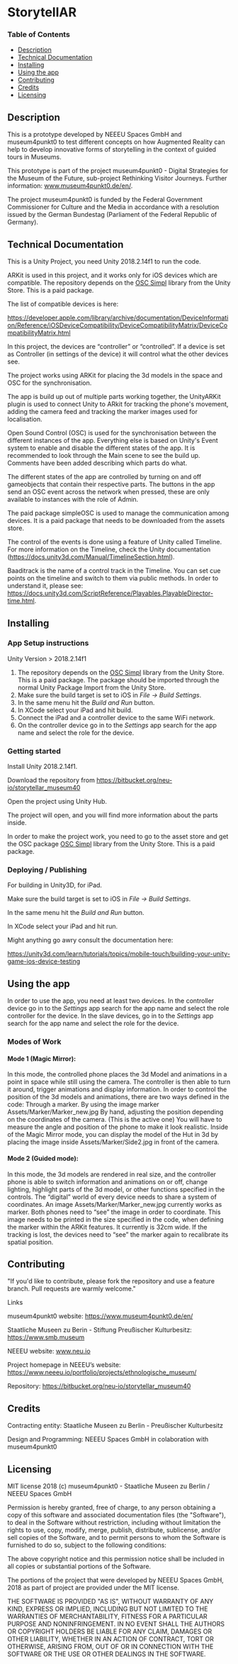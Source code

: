 # StorytellAR

### Table of Contents  
- [Description](#Description)  
- [Technical Documentation](#Technical-Documentation)
- [Installing](#Installing)
- [Using the app](#Using-the-app)
- [Contributing](#Contributing)  
- [Credits](#Credits) 
- [Licensing](#Licensing)  

## Description

This is a prototype developed by NEEEU Spaces GmbH and museum4punkt0 to test different concepts on how Augmented Reality can help to develop innovative forms of storytelling in the context of guided tours in Museums.

This prototype is part of the project museum4punkt0 - Digital Strategies for the Museum of the Future, sub-project Rethinking Visitor Journeys. Further information: www.museum4punkt0.de/en/.  

The project museum4punkt0 is funded by the Federal Government Commissioner for Culture and the Media in accordance with a resolution issued by the German Bundestag (Parliament of the Federal Republic of Germany).

## Technical Documentation

This is a Unity Project, you need Unity 2018.2.14f1 to run the code.

ARKit is used in this project, and it works only for iOS devices which are compatible.
The repository depends on the [OSC Simpl](https://assetstore.unity.com/packages/tools/input-management/osc-simpl-53710) library from the Unity Store. This is a paid package.

The list of compatible devices is here:

https://developer.apple.com/library/archive/documentation/DeviceInformation/Reference/iOSDeviceCompatibility/DeviceCompatibilityMatrix/DeviceCompatibilityMatrix.html

In this project, the devices are “controller” or “controlled”. If a device is set as Controller (in settings of the device) it will control what the other devices see.

The project works using ARKit for placing the 3d models in the space and OSC for the synchronisation.

The app is build up out of multiple parts working together, the UnityARKit plugin is used to connect Unity to ARkit for tracking the phone's movement, adding the camera feed and tracking the marker images used for localisation.

Open Sound Control (OSC) is used for the synchronisation between the different instances of the app. Everything else is based on Unity's Event system to enable and disable the different states of the app. It is recommended to look through the Main scene to see the build up. Comments have been added describing which parts do what.

The different states of the app are controlled by turning on and off gameobjects that contain their respective parts. The buttons in the app send an OSC event across the network when pressed, these are only available to instances with the role of Admin.

The paid package simpleOSC is used to manage the communication among devices. It is a paid package that needs to be downloaded from the assets store.

The control of the events is done using a feature of Unity called Timeline. For more information on the Timeline, check the Unity documentation (https://docs.unity3d.com/Manual/TimelineSection.html).

Baaditrack is the name of a control track in the Timeline. You can set cue points on the timeline and switch to them via public methods. In order to understand it, please see: https://docs.unity3d.com/ScriptReference/Playables.PlayableDirector-time.html.

## Installing

### App Setup instructions

Unity Version > 2018.2.14f1

1. The repository depends on the [OSC Simpl](https://assetstore.unity.com/packages/tools/input-management/osc-simpl-53710) library from the Unity Store. This is a paid package. The package should be imported through the normal Unity  Package Import from the Unity Store.
2. Make sure the build target is set to iOS in *File -> Build Settings*.
3. In the same menu hit the *Build and Run* button.
4. In XCode select your iPad and hit build.
5. Connect the iPad and a controller device to the same WiFi network.
6. On the controller device go in to the *Settings* app search for the app name and select the role for the device.

### Getting started
Install Unity 2018.2.14f1.

Download the repository from https://bitbucket.org/neu-io/storytellar_museum40

Open the project using Unity Hub.

The project will open, and you will find more information about the parts inside.

In order to make the project work, you need to go to the asset store and get the OSC package [OSC Simpl](https://assetstore.unity.com/packages/tools/input-management/osc-simpl-53710) library from the Unity Store. This is a paid package.

### Deploying / Publishing
For building in Unity3D, for iPad.

Make sure the build target is set to iOS in *File -> Build Settings*.

In the same menu hit the *Build and Run* button.

In XCode select your iPad and hit run.

Might anything go awry consult the documentation here:

https://unity3d.com/learn/tutorials/topics/mobile-touch/building-your-unity-game-ios-device-testing

## Using the app
In order to use the app, you need at least two devices. In the controller device go in to the *Settings* app search for the app name and select the role controller for the device. In the slave devices, go in to the *Settings* app search for the app name and select the role for the device.

### Modes of Work
#### Mode 1 (Magic Mirror):
In this mode, the controlled phone places the 3d Model and animations in a point in space while still using the camera.
The controller is then able to turn it around, trigger animations and display information.
In order to control the position of the 3d models and animations, there are two ways defined in the code:
Through a marker. By using the image marker Assets/Marker/Marker_new.jpg
By hand, adjusting the position depending on the coordinates of the camera. (This is the active one) You will have to measure the angle and position of the phone to make it look realistic.
Inside of the Magic Mirror mode, you can display the model of the Hut in 3d by placing the image inside Assets/Marker/Side2.jpg in front of the camera.

#### Mode 2 (Guided mode):
In this mode, the 3d models are rendered in real size, and the controller phone is able to switch information and animations on or off, change lighting, highlight parts of the 3d model, or other functions specified in the controls.
The “digital” world of every device needs to share a system of coordinates. An image Assets/Marker/Marker_new.jpg currently works as marker. Both phones need to “see” the image in order to coordinate.
This image needs to be printed in the size specified in the code, when defining the marker within the ARKit features. It currently is 32cm wide.
If the tracking is lost, the devices need to “see” the marker again to recalibrate its spatial position.

## Contributing

"If you'd like to contribute, please fork the repository and use a feature branch. Pull requests are warmly welcome."

Links

museum4punkt0 website: https://www.museum4punkt0.de/en/

Staatliche Museen zu Berin - Stiftung Preußischer Kulturbesitz: https://www.smb.museum

NEEEU website: www.neu.io

Project homepage in NEEEU’s website: https://www.neeeu.io/portfolio/projects/ethnologische_museum/

Repository: https://bitbucket.org/neu-io/storytellar_museum40


## Credits

Contracting entity: Staatliche Museen zu Berlin - Preußischer Kulturbesitz

Design and Programming: NEEEU Spaces GmbH in colaboration with museum4punkt0

## Licensing

MIT license 2018 (c) museum4punkt0 - Staatliche Museen zu Berlin / NEEEU Spaces GmbH 

Permission is hereby granted, free of charge, to any person obtaining a copy
of this software and associated documentation files (the "Software"), to deal
in the Software without restriction, including without limitation the rights
to use, copy, modify, merge, publish, distribute, sublicense, and/or sell
copies of the Software, and to permit persons to whom the Software is
furnished to do so, subject to the following conditions:

The above copyright notice and this permission notice shall be included in all
copies or substantial portions of the Software.

The portions of the project that were developed by NEEEU Spaces GmbH, 2018 as part of project are provided under the MIT license.

THE SOFTWARE IS PROVIDED "AS IS", WITHOUT WARRANTY OF ANY KIND, EXPRESS OR
IMPLIED, INCLUDING BUT NOT LIMITED TO THE WARRANTIES OF MERCHANTABILITY,
FITNESS FOR A PARTICULAR PURPOSE AND NONINFRINGEMENT. IN NO EVENT SHALL THE
AUTHORS OR COPYRIGHT HOLDERS BE LIABLE FOR ANY CLAIM, DAMAGES OR OTHER
LIABILITY, WHETHER IN AN ACTION OF CONTRACT, TORT OR OTHERWISE, ARISING FROM,
OUT OF OR IN CONNECTION WITH THE SOFTWARE OR THE USE OR OTHER DEALINGS IN THE
SOFTWARE.
